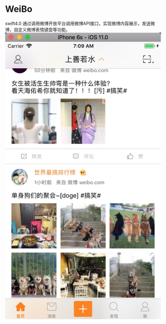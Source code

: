 # WeiBo
swift4.0 通过调用微博开放平台调用微博API接口，实现微博内容展示，发送微博，自定义微博表情键盘等功能。
![image](https://github.com/348446059/WeiBo/blob/master/DS11WB/DS11WB/Classes/screenshots/screen1.jpg)
